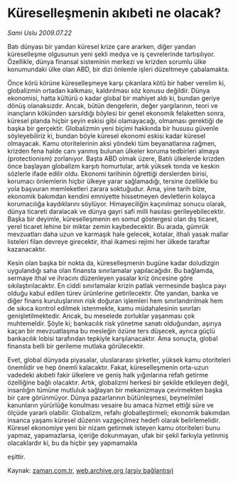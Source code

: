 # Küreselleşmenin akıbeti ne olacak?

*Sami Uslu 2009.07.22*

<tr><td class="metin" colspan="2" style="padding-top: 20px; padding-left: 5px; padding-right: 10px;">Batı dünyası bir yandan küresel krize çare ararken, diğer yandan küreselleşme olgusunun yeni şekli medya ve iş çevrelerinde tartışılıyor. Özellikle, dünya finansal sisteminin merkezi ve krizden sorumlu ülke konumundaki ülke olan ABD, bir dizi önlemle işleri düzeltmeye çabalamakta.</td></tr><tr><td class="metin" colspan="2" style="padding-top: 20px; padding-left: 5px; padding-right: 10px;"><p> Önce körü körüne küreselleşmeye karşı çıkanlara kötü bir haber verelim ki, globalizmin ortadan kalkması, kaldırılması söz konusu değildir. Dünya ekonomisi, hatta kültürü o kadar global bir mahiyet aldı ki, bundan geriye dönüş olanaksızdır. Ancak, bütün dengelerin, değer yargılarının, teori ve inançların kökünden sarsıldığı böylesi bir genel ekonomik felaketten sonra, küresel planda hiçbir şeyin eskisi gibi olamayacağı, olmaması gerektiği de başka bir gerçektir. Globalizmin yeni biçimi hakkında bir hususu güvenle söyleyebiliriz ki, bundan böyle küresel ekonomi eskisi kadar küresel olmayacak. Kamu otoritelerinin aksi yöndeki tüm beyanatlarına rağmen, krizden fena halde canı yanmış bulunan ülkeler koruma tedbirleri almaya (protectionism) zorlanıyor. Başta ABD olmak üzere, Batılı ülkelerde krizden önce başlayan globalizm karşıtı homurtular, artık yüksek tonda ve keskin sözlerle ifade edilir oldu. Ekonomi tarihinin öğrettiği derslerden birisi, korumacı önlemlerin hiçbir ülkeye yarar sağlamadığı, tersine özellikle bu yola başvuran memleketleri zarara soktuğudur. Ama, yine tarih bize, ekonomik bakımdan kendini emniyette hissetmeyen devletlerin kolayca korumacılığa kaydıklarını söylüyor. Himayeciliğin kaçınılmaz sonucu olarak, dünya ticareti daralacak ve dünya gayri safi milli hasılası gerileyebilecektir. Başka bir deyimle, küreselleşmenin en somut göstergesi olan dış ticaret, yerel ticaret lehine bir miktar zemin kaybedecektir. Bu arada, gümrük mevzuatları daha uzun ve karmaşık hale gelecek, kotalar, ithali yasak mallar listeleri filan devreye girecektir, ithal ikamesi rejimi her ülkede taraftar kazanacaktır.
<p> Kesin olan başka bir nokta da, küreselleşmenin bugüne kadar doludizgin uygulandığı saha olan finansta sınırlamalar yapılacağıdır. Bu bağlamda, sermaye ithal ve ihracını düzenleyen yasalar kriz öncesine göre sıkılaştırılacaktır. En ciddi sınırlamalar krizin patlak vermesinde başlıca payı olduğu kabul edilen türev ürünlerine getirilecektir. Öte yandan, banka ve diğer finans kuruluşlarının risk doğuran işlemleri hem sınırlandırılmak hem de sıkıca kontrol edilmek istenmekte, kamu müdahalesinin sınırları genişletilmektedir. Ancak, bu meselede zorluklar yaşanması çok muhtemeldir. Şöyle ki; bankacılık risk yönetme sanatı olduğundan, aşırıya kaçan bir mevzuatlaşma bu mesleğin özüne ters düşecek, ayrıca güçlü bankacılık lobisi tarafından tepkiyle karşılanacaktır. Ama sonuçta, global finansta belli bir gerileme mutlaka görülecektir.
<p> Evet, global dünyada piyasalar, uluslararası şirketler, yüksek kamu otoriteleri önemlidir ve hep önemli kalacaktır. Fakat, küreselleşmenin orta-uzun vadedeki akıbeti fakir ülkelere ve geniş halk yığınlarına refah getirme özelliğine bağlı olacaktır. Artık, globalizmi herkesi bir şekilde etkileyen değil, insanlığın tümüne mutluluk sağlayan bir mekanizmaya çevirmekten başka bir çare görünmüyor. Dünya pazarlarının bütünleşmesi, beynelmilel kanunların yürürlüğe konulması vesaire bu amaca hizmet ettiği süre ve ölçüde yararlı olabilir. Globalizm, refahı globalleştirmeli; ekonomik bakımdan insanca yaşamı küresel düzenin vazgeçilmez hedefi olarak belirlemelidir. Küresel ekonomiye yeni bir nizam getirmek isteyen kamu otoriteleri bunu yapmaz, yapamazlarsa, içeriğe dokunmayan, ufak bir şekil farkıyla yetinmiş olacaklardır ki, bu da hiçbir şey yapmamakla 
<p>eşittir.<br/></p></p></p></p></td></tr>

Kaynak: [zaman.com.tr](http://zaman.com.tr/yazar.do?yazino=871991), [web.archive.org (arşiv bağlantısı)](http://web.archive.org/web/20090723111849/http://zaman.com.tr:80/yazar.do?yazino=871991)
